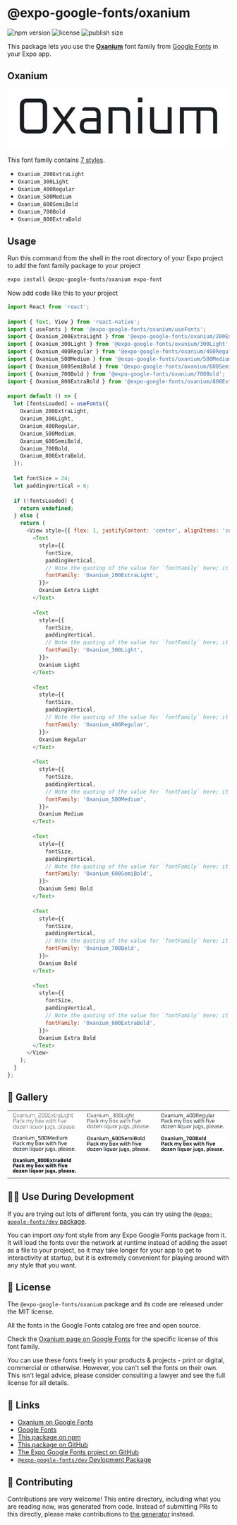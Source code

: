 # @expo-google-fonts/oxanium

![npm version](https://flat.badgen.net/npm/v/@expo-google-fonts/oxanium)
![license](https://flat.badgen.net/github/license/expo/google-fonts)
![publish size](https://flat.badgen.net/packagephobia/install/@expo-google-fonts/oxanium)

This package lets you use the [**Oxanium**](https://fonts.google.com/specimen/Oxanium) font family from [Google Fonts](https://fonts.google.com/) in your Expo app.

## Oxanium

![Oxanium](./font-family.png)

This font family contains [7 styles](#-gallery).

- `Oxanium_200ExtraLight`
- `Oxanium_300Light`
- `Oxanium_400Regular`
- `Oxanium_500Medium`
- `Oxanium_600SemiBold`
- `Oxanium_700Bold`
- `Oxanium_800ExtraBold`

## Usage

Run this command from the shell in the root directory of your Expo project to add the font family package to your project
```sh
expo install @expo-google-fonts/oxanium expo-font
```

Now add code like this to your project
```js
import React from 'react';

import { Text, View } from 'react-native';
import { useFonts } from '@expo-google-fonts/oxanium/useFonts';
import { Oxanium_200ExtraLight } from '@expo-google-fonts/oxanium/200ExtraLight';
import { Oxanium_300Light } from '@expo-google-fonts/oxanium/300Light';
import { Oxanium_400Regular } from '@expo-google-fonts/oxanium/400Regular';
import { Oxanium_500Medium } from '@expo-google-fonts/oxanium/500Medium';
import { Oxanium_600SemiBold } from '@expo-google-fonts/oxanium/600SemiBold';
import { Oxanium_700Bold } from '@expo-google-fonts/oxanium/700Bold';
import { Oxanium_800ExtraBold } from '@expo-google-fonts/oxanium/800ExtraBold';

export default () => {
  let [fontsLoaded] = useFonts({
    Oxanium_200ExtraLight,
    Oxanium_300Light,
    Oxanium_400Regular,
    Oxanium_500Medium,
    Oxanium_600SemiBold,
    Oxanium_700Bold,
    Oxanium_800ExtraBold,
  });

  let fontSize = 24;
  let paddingVertical = 6;

  if (!fontsLoaded) {
    return undefined;
  } else {
    return (
      <View style={{ flex: 1, justifyContent: 'center', alignItems: 'center' }}>
        <Text
          style={{
            fontSize,
            paddingVertical,
            // Note the quoting of the value for `fontFamily` here; it expects a string!
            fontFamily: 'Oxanium_200ExtraLight',
          }}>
          Oxanium Extra Light
        </Text>

        <Text
          style={{
            fontSize,
            paddingVertical,
            // Note the quoting of the value for `fontFamily` here; it expects a string!
            fontFamily: 'Oxanium_300Light',
          }}>
          Oxanium Light
        </Text>

        <Text
          style={{
            fontSize,
            paddingVertical,
            // Note the quoting of the value for `fontFamily` here; it expects a string!
            fontFamily: 'Oxanium_400Regular',
          }}>
          Oxanium Regular
        </Text>

        <Text
          style={{
            fontSize,
            paddingVertical,
            // Note the quoting of the value for `fontFamily` here; it expects a string!
            fontFamily: 'Oxanium_500Medium',
          }}>
          Oxanium Medium
        </Text>

        <Text
          style={{
            fontSize,
            paddingVertical,
            // Note the quoting of the value for `fontFamily` here; it expects a string!
            fontFamily: 'Oxanium_600SemiBold',
          }}>
          Oxanium Semi Bold
        </Text>

        <Text
          style={{
            fontSize,
            paddingVertical,
            // Note the quoting of the value for `fontFamily` here; it expects a string!
            fontFamily: 'Oxanium_700Bold',
          }}>
          Oxanium Bold
        </Text>

        <Text
          style={{
            fontSize,
            paddingVertical,
            // Note the quoting of the value for `fontFamily` here; it expects a string!
            fontFamily: 'Oxanium_800ExtraBold',
          }}>
          Oxanium Extra Bold
        </Text>
      </View>
    );
  }
};

```

## 🔡 Gallery


||||
|-|-|-|
|![Oxanium_200ExtraLight](.//200ExtraLight/Oxanium_200ExtraLight.ttf.png)|![Oxanium_300Light](.//300Light/Oxanium_300Light.ttf.png)|![Oxanium_400Regular](.//400Regular/Oxanium_400Regular.ttf.png)||
|![Oxanium_500Medium](.//500Medium/Oxanium_500Medium.ttf.png)|![Oxanium_600SemiBold](.//600SemiBold/Oxanium_600SemiBold.ttf.png)|![Oxanium_700Bold](.//700Bold/Oxanium_700Bold.ttf.png)||
|![Oxanium_800ExtraBold](.//800ExtraBold/Oxanium_800ExtraBold.ttf.png)||||


## 👩‍💻 Use During Development

If you are trying out lots of different fonts, you can try using the [`@expo-google-fonts/dev` package](https://github.com/freeboub/google-fonts/tree/master/font-packages/dev#readme).

You can import *any* font style from any Expo Google Fonts package from it. It will load the fonts
over the network at runtime instead of adding the asset as a file to your project, so it may take longer
for your app to get to interactivity at startup, but it is extremely convenient
for playing around with any style that you want.

## 📖 License

The `@expo-google-fonts/oxanium` package and its code are released under the MIT license.

All the fonts in the Google Fonts catalog are free and open source.

Check the [Oxanium page on Google Fonts](https://fonts.google.com/specimen/Oxanium) for the specific license of this font family.

You can use these fonts freely in your products & projects - print or digital, commercial or otherwise. However, you can't sell the fonts on their own. This isn't legal advice, please consider consulting a lawyer and see the full license for all details.

## 🔗 Links

- [Oxanium on Google Fonts](https://fonts.google.com/specimen/Oxanium)
- [Google Fonts](https://fonts.google.com/)
- [This package on npm](https://www.npmjs.com/package/@expo-google-fonts/oxanium)
- [This package on GitHub](https://github.com/freeboub/google-fonts/tree/master/font-packages/oxanium)
- [The Expo Google Fonts project on GitHub](https://github.com/freeboub/google-fonts)
- [`@expo-google-fonts/dev` Devlopment Package](https://github.com/freeboub/google-fonts/tree/master/font-packages/dev)

## 🤝 Contributing

Contributions are very welcome! This entire directory, including what you are reading now, was generated from code. Instead of submitting PRs to this directly, please make contributions to [the generator](https://github.com/freeboub/google-fonts/tree/master/packages/generator) instead.
